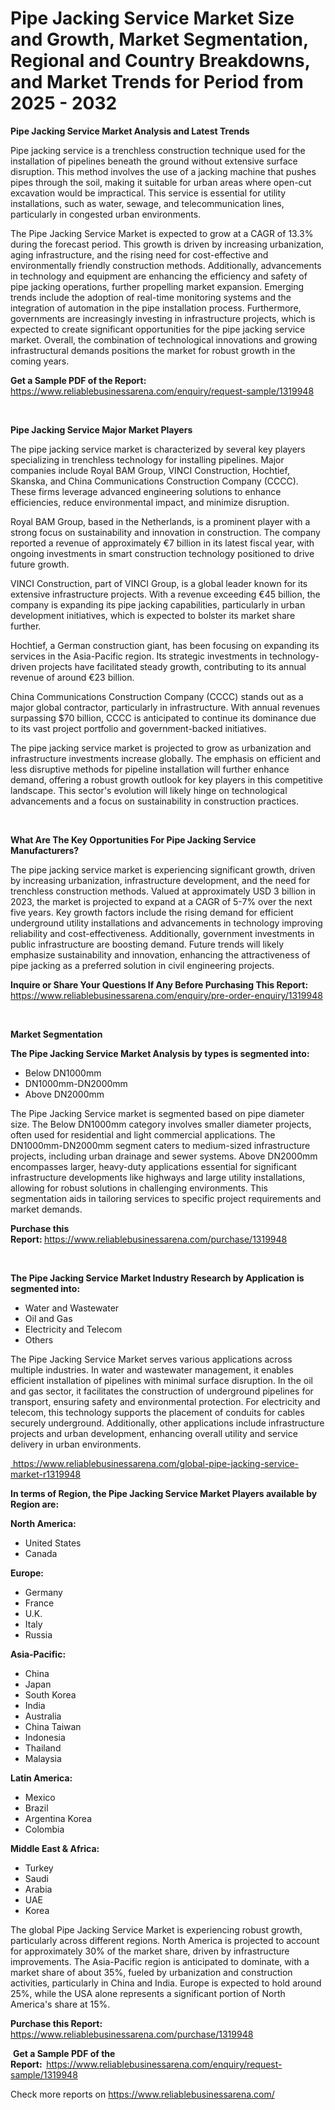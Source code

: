 <p><h1>Pipe Jacking Service Market Size and Growth, Market Segmentation, Regional and Country Breakdowns, and Market Trends for Period from 2025 -  2032</h1></p><p><strong>Pipe Jacking Service Market Analysis and Latest Trends</strong></p>
<p><p>Pipe jacking service is a trenchless construction technique used for the installation of pipelines beneath the ground without extensive surface disruption. This method involves the use of a jacking machine that pushes pipes through the soil, making it suitable for urban areas where open-cut excavation would be impractical. This service is essential for utility installations, such as water, sewage, and telecommunication lines, particularly in congested urban environments.</p><p>The Pipe Jacking Service Market is expected to grow at a CAGR of 13.3% during the forecast period. This growth is driven by increasing urbanization, aging infrastructure, and the rising need for cost-effective and environmentally friendly construction methods. Additionally, advancements in technology and equipment are enhancing the efficiency and safety of pipe jacking operations, further propelling market expansion. Emerging trends include the adoption of real-time monitoring systems and the integration of automation in the pipe installation process. Furthermore, governments are increasingly investing in infrastructure projects, which is expected to create significant opportunities for the pipe jacking service market. Overall, the combination of technological innovations and growing infrastructural demands positions the market for robust growth in the coming years.</p></p>
<p><strong>Get a Sample PDF of the Report:&nbsp;</strong> <a href="https://www.reliablebusinessarena.com/enquiry/request-sample/1319948?utm_campaign=3173&utm_medium=2&utm_source=Github&utm_content=ia&utm_term=29032025&utm_id=pipe-jacking-service">https://www.reliablebusinessarena.com/enquiry/request-sample/1319948</a></p>
<p>&nbsp;</p>
<p><strong>Pipe Jacking Service Major Market Players</strong></p>
<p><p>The pipe jacking service market is characterized by several key players specializing in trenchless technology for installing pipelines. Major companies include Royal BAM Group, VINCI Construction, Hochtief, Skanska, and China Communications Construction Company (CCCC). These firms leverage advanced engineering solutions to enhance efficiencies, reduce environmental impact, and minimize disruption.</p><p>Royal BAM Group, based in the Netherlands, is a prominent player with a strong focus on sustainability and innovation in construction. The company reported a revenue of approximately €7 billion in its latest fiscal year, with ongoing investments in smart construction technology positioned to drive future growth.</p><p>VINCI Construction, part of VINCI Group, is a global leader known for its extensive infrastructure projects. With a revenue exceeding €45 billion, the company is expanding its pipe jacking capabilities, particularly in urban development initiatives, which is expected to bolster its market share further.</p><p>Hochtief, a German construction giant, has been focusing on expanding its services in the Asia-Pacific region. Its strategic investments in technology-driven projects have facilitated steady growth, contributing to its annual revenue of around €23 billion.</p><p>China Communications Construction Company (CCCC) stands out as a major global contractor, particularly in infrastructure. With annual revenues surpassing $70 billion, CCCC is anticipated to continue its dominance due to its vast project portfolio and government-backed initiatives.</p><p>The pipe jacking service market is projected to grow as urbanization and infrastructure investments increase globally. The emphasis on efficient and less disruptive methods for pipeline installation will further enhance demand, offering a robust growth outlook for key players in this competitive landscape. This sector's evolution will likely hinge on technological advancements and a focus on sustainability in construction practices.</p></p>
<p>&nbsp;</p>
<p><strong>What Are The Key Opportunities For Pipe Jacking Service Manufacturers?</strong></p>
<p><p>The pipe jacking service market is experiencing significant growth, driven by increasing urbanization, infrastructure development, and the need for trenchless construction methods. Valued at approximately USD 3 billion in 2023, the market is projected to expand at a CAGR of 5-7% over the next five years. Key growth factors include the rising demand for efficient underground utility installations and advancements in technology improving reliability and cost-effectiveness. Additionally, government investments in public infrastructure are boosting demand. Future trends will likely emphasize sustainability and innovation, enhancing the attractiveness of pipe jacking as a preferred solution in civil engineering projects.</p></p>
<p><strong>Inquire or Share Your Questions If Any Before Purchasing This Report:</strong> <a href="https://www.reliablebusinessarena.com/enquiry/pre-order-enquiry/1319948?utm_campaign=3173&utm_medium=2&utm_source=Github&utm_content=ia&utm_term=29032025&utm_id=pipe-jacking-service">https://www.reliablebusinessarena.com/enquiry/pre-order-enquiry/1319948</a></p>
<p>&nbsp;</p>
<p><strong>Market Segmentation</strong></p>
<p><strong>The Pipe Jacking Service Market Analysis by types is segmented into:</strong></p>
<p><ul><li>Below DN1000mm</li><li>DN1000mm-DN2000mm</li><li>Above DN2000mm</li></ul></p>
<p><p>The Pipe Jacking Service market is segmented based on pipe diameter size. The Below DN1000mm category involves smaller diameter projects, often used for residential and light commercial applications. The DN1000mm-DN2000mm segment caters to medium-sized infrastructure projects, including urban drainage and sewer systems. Above DN2000mm encompasses larger, heavy-duty applications essential for significant infrastructure developments like highways and large utility installations, allowing for robust solutions in challenging environments. This segmentation aids in tailoring services to specific project requirements and market demands.</p></p>
<p><strong>Purchase this Report:&nbsp;</strong><a href="https://www.reliablebusinessarena.com/purchase/1319948?utm_campaign=3173&utm_medium=2&utm_source=Github&utm_content=ia&utm_term=29032025&utm_id=pipe-jacking-service">https://www.reliablebusinessarena.com/purchase/1319948</a></p>
<p>&nbsp;</p>
<p><strong>The Pipe Jacking Service Market Industry Research by Application is segmented into:</strong></p>
<p><ul><li>Water and Wastewater</li><li>Oil and Gas</li><li>Electricity and Telecom</li><li>Others</li></ul></p>
<p><p>The Pipe Jacking Service Market serves various applications across multiple industries. In water and wastewater management, it enables efficient installation of pipelines with minimal surface disruption. In the oil and gas sector, it facilitates the construction of underground pipelines for transport, ensuring safety and environmental protection. For electricity and telecom, this technology supports the placement of conduits for cables securely underground. Additionally, other applications include infrastructure projects and urban development, enhancing overall utility and service delivery in urban environments.</p></p>
<p><a href="https://www.reliablebusinessarena.com/global-pipe-jacking-service-market-r1319948?utm_campaign=3173&utm_medium=2&utm_source=Github&utm_content=ia&utm_term=29032025&utm_id=pipe-jacking-service">&nbsp;https://www.reliablebusinessarena.com/global-pipe-jacking-service-market-r1319948</a></p>
<p><strong>In terms of Region, the Pipe Jacking Service Market Players available by Region are:</strong></p>
<p>
    <p> <strong> North America: </strong>
        <ul>
            <li>United States</li>
            <li>Canada</li>
        </ul>
        </p> 
    <p> <strong> Europe: </strong>
        <ul>
            <li>Germany</li>
            <li>France</li>
            <li>U.K.</li>
            <li>Italy</li>
            <li>Russia</li>
        </ul>
        </p> 
    <p> <strong> Asia-Pacific: </strong>
        <ul>
            <li>China</li>
            <li>Japan</li>
            <li>South Korea</li>
            <li>India</li>
            <li>Australia</li>
            <li>China Taiwan</li>
            <li>Indonesia</li>
            <li>Thailand</li>
            <li>Malaysia</li>
        </ul>
        </p> 
    <p> <strong> Latin America: </strong>
        <ul>
            <li>Mexico</li>
            <li>Brazil</li>
            <li>Argentina Korea</li>
            <li>Colombia</li>
        </ul>
        </p> 
    <p> <strong> Middle East & Africa: </strong>
        <ul>
            <li>Turkey</li>
            <li>Saudi</li>
            <li>Arabia</li>
            <li>UAE</li>
            <li>Korea</li>
        </ul>
    </p>
    </p>
<p><p>The global Pipe Jacking Service Market is experiencing robust growth, particularly across different regions. North America is projected to account for approximately 30% of the market share, driven by infrastructure improvements. The Asia-Pacific region is anticipated to dominate, with a market share of about 35%, fueled by urbanization and construction activities, particularly in China and India. Europe is expected to hold around 25%, while the USA alone represents a significant portion of North America's share at 15%.</p></p>
<p><strong>Purchase this Report: </strong><a href="https://www.reliablebusinessarena.com/purchase/1319948?utm_campaign=3173&utm_medium=2&utm_source=Github&utm_content=ia&utm_term=29032025&utm_id=pipe-jacking-service">https://www.reliablebusinessarena.com/purchase/1319948</a></p>
<p>&nbsp;<strong>Get a Sample PDF of the Report:&nbsp;&nbsp;</strong><a href="https://www.reliablebusinessarena.com/enquiry/request-sample/1319948?utm_campaign=3173&utm_medium=2&utm_source=Github&utm_content=ia&utm_term=29032025&utm_id=pipe-jacking-service">https://www.reliablebusinessarena.com/enquiry/request-sample/1319948</a></p>
<p><strong></strong></p>
<p>Check more reports on <a href="https://www.reliablebusinessarena.com/?utm_campaign=3173&utm_medium=2&utm_source=Github&utm_content=ia&utm_term=29032025&utm_id=pipe-jacking-service">https://www.reliablebusinessarena.com/</a></p>